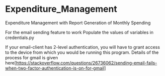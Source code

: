 # Expenditure_Management
Expenditure Management with Report Generation of Monthly Spending

For the email sending feature to work
Populate the values of variables in credentials.py

If your email-client has 2-level authentication, you will have to grant access to the device from which you would be running this program. 
Details of the process for gmail is given here[https://stackoverflow.com/questions/26736062/sending-email-fails-when-two-factor-authentication-is-on-for-gmail]
